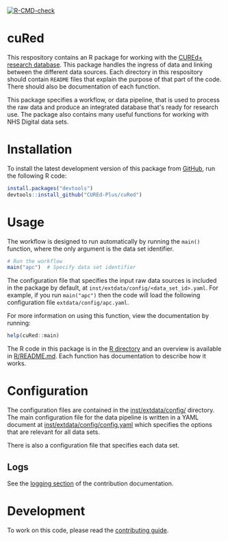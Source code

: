 
<!-- README.md is generated from README.Rmd. Please edit that file -->
<!-- badges: start -->

[![R-CMD-check](https://github.com/CUREd-Plus/cuRed/actions/workflows/R-CMD-check.yaml/badge.svg)](https://github.com/CUREd-Plus/cuRed/actions/workflows/R-CMD-check.yaml)

<!-- badges: end -->

# cuRed

This respository contains an R package for working with the [CUREd+ research database](https://www.sheffield.ac.uk/cure/database). This package handles the ingress of data and linking between the different data sources. Each directory in this respository should contain `README` files that explain the purpose of that part of the code. There should also be documentation of each function.

This package specifies a workflow, or data pipeline, that is used to process the raw data and produce an integrated database that's ready for research use. The package also contains many useful functions for working with NHS Digital data sets.

# Installation

To install the latest development version of this package from [GitHub](https://github.com/), run the following R code:

``` R
install.packages("devtools")
devtools::install_github("CUREd-Plus/cuRed")
```

# Usage

The workflow is designed to run automatically by running the `main()` function, where the only argument is the data set identifier.

```R
# Run the workflow
main("apc")  # Specify data set identifier
```

The configuration file that specifies the input raw data sources is included in the package by default, at `inst/extdata/config/<data_set_id>.yaml`. For example, if you run `main("apc")` then the code will load the following configuration file `extdata/config/apc.yaml`.

For more information on using this function, view the documentation by running:

```R
help(cuRed::main)
```

The R code in this package is in the [R directory](./R/) and an overview is available in [R/README.md](R/README.md). Each function has documentation to describe how it works.

# Configuration

The configuration files are contained in the [inst/extdata/config/](./inst/extdata/config/) directory. The main configuration file for the data pipeline is written in a YAML document at [inst/extdata/config/config.yaml](inst/extdata/config/config.yaml) which specifies the options that are relevant for all data sets.

There is also a configuration file that specifies each data set.

## Logs

See the [logging section](CONTRIBUTING.md#Logging) of the contribution documentation.

# Development

To work on this code, please read the [contributing guide](CONTRIBUTING.md).
